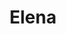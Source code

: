 ---
title: "Elena"
description: "I'm a hot and sexy blonde with a model appearance. I give unforgettable emotions and pleasant sensations, worthy man. I want to share my experiences and show what a truly elite vacation is, so write to our agency VIP escort, and I will fulfill any of your desires.

I love to visit expensive restaurants and relax actively. I am educated, so it will be easy for us to find a common language. As an escort girl, I will organize a chic pastime where we can do your favorite hobby or mine. I will help create a romantic environment and relax during the conversation and not feel stiff."
Price: "From 1000$"
height: "177"
weight: "49"
age: "27"
folder: elena
mainImage: 1.webp
bustSize: "4"
hairColor: "blonde"
visa: "usa"
images:
  - 2.webp
  - 3.webp
---